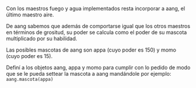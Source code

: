 Con los maestros fuego y agua implementados resta incorporar a aang, el último maestro aire.

De aang sabemos que además de comportarse igual que los otros maestros en términos de grositud, su poder se calcula como el poder de su mascota multiplicado por su habilidad.

Las posibles mascotas de aang son appa (cuyo poder es 150) y momo (cuyo poder es 15).

Definí a los objetos aang, appa y momo para cumplir con lo pedido de modo que se le pueda settear la mascota a aang mandándole por ejemplo:
`aang.mascota(appa)`